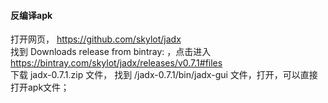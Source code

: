 #### 反编译apk  
打开网页， https://github.com/skylot/jadx  
找到 Downloads  release from bintray:   ，点击进入 https://bintray.com/skylot/jadx/releases/v0.7.1#files  
下载  jadx-0.7.1.zip 文件，  找到  /jadx-0.7.1/bin/jadx-gui   文件，打开，可以直接打开apk文件；  
